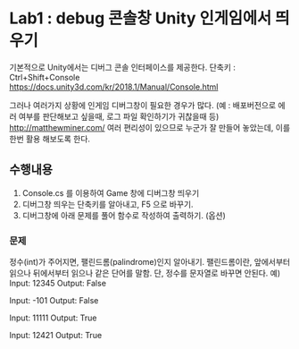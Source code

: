 # Lab1 : debug 콘솔창 Unity 인게임에서 띄우기

기본적으로 Unity에서는 디버그 콘솔 인터페이스를 제공한다.
단축키 : Ctrl+Shift+Console
https://docs.unity3d.com/kr/2018.1/Manual/Console.html

그러나 여러가지 상황에 인게임 디버그창이 필요한 경우가 많다.
(예 : 배포버전으로 에러 여부를 판단해보고 싶을때, 로그 파일 확인하기가 귀찮을때 등)
http://matthewminer.com/
여러 편리성이 있으므로 누군가 잘 만들어 놓았는데, 이를 한번 활용 해보도록 한다.


## 수행내용
1. Console.cs 를 이용하여 Game 창에 디버그창 띄우기
2. 디버그창 띄우는 단축키를 알아내고, F5 으로 바꾸기.
3. 디버그창에 아래 문제를 풀어 함수로 작성하여 출력하기. (옵션)

### 문제
정수(int)가 주어지면, 팰린드롬(palindrome)인지 알아내기.
팰린드롬이란, 앞에서부터 읽으나 뒤에서부터 읽으나 같은 단어를 말함. 
단, 정수를 문자열로 바꾸면 안된다.
예)
Input: 12345
Output: False

Input: -101
Output: False

Input: 11111
Output: True

Input: 12421
Output: True